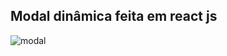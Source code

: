 ## Modal dinâmica feita em react js

![modal](https://github.com/marina-santana/imagens/blob/master/modal.png "Modal")
